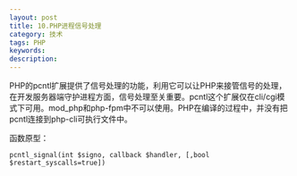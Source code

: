 ```yaml
---
layout: post
title: 10.PHP进程信号处理
category: 技术
tags: PHP
keywords: 
description:
---
```


PHP的pcntl扩展提供了信号处理的功能，利用它可以让PHP来接管信号的处理，在开发服务器端守护进程方面，信号处理至关重要。pcntl这个扩展仅在cli/cgi模式下可用。mod_php和php-fpm中不可以使用。PHP在编译的过程中，并没有把pcntl连接到php-cli可执行文件中。     
    
函数原型：
```
pcntl_signal(int $signo, callback $handler, [,bool $restart_syscalls=true])
```

